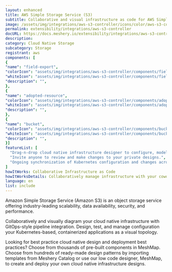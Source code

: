 ```yaml
---
layout: enhanced
title: AWS Simple Storage Service (S3)
subtitle: Collaborative and visual infrastructure as code for AWS Simple Storage Service (S3)
image: /assets/img/integrations/aws-s3-controller/icons/color/aws-s3-controller-color.svg
permalink: extensibility/integrations/aws-s3-controller
docURL: https://docs.meshery.io/extensibility/integrations/aws-s3-controller
description: 
category: Cloud Native Storage
subcategory: Storage
registrant: aws
components: [
{
"name": "field-export",
"colorIcon": "assets/img/integrations/aws-s3-controller/components/field-export/icons/color/field-export-color.svg",
"whiteIcon": "assets/img/integrations/aws-s3-controller/components/field-export/icons/white/field-export-white.svg",
"description": "",
},
{
"name": "adopted-resource",
"colorIcon": "assets/img/integrations/aws-s3-controller/components/adopted-resource/icons/color/adopted-resource-color.svg",
"whiteIcon": "assets/img/integrations/aws-s3-controller/components/adopted-resource/icons/white/adopted-resource-white.svg",
"description": "",
},
{
"name": "bucket",
"colorIcon": "assets/img/integrations/aws-s3-controller/components/bucket/icons/color/bucket-color.svg",
"whiteIcon": "assets/img/integrations/aws-s3-controller/components/bucket/icons/white/bucket-white.svg",
"description": "",
}]
featureList: [
  "Drag-n-drop cloud native infrastructure designer to configure, model, and deploy your workloads.",
  "Invite anyone to review and make changes to your private designs.",
  "Ongoing synchronization of Kubernetes configuration and changes across any number of clusters."
]
howItWorks: Collaborative Infrastructure as Code
howItWorksDetails: Collaboratively manage infrastructure with your coworkers synchronously sharing the same designs.
language: en
list: include
---
```

<p>
Amazon Simple Storage Service (Amazon S3) is an object storage service offering industry-leading scalability, data availability, security, and performance.
</p>
<p>
    Collaboratively and visually diagram your cloud native infrastructure with GitOps-style pipeline integration. Design, test, and manage configuration your Kubernetes-based, containerized applications as a visual topology.
</p>
<p>
    Looking for best practice cloud native design and deployment best practices? Choose from thousands of pre-built components in MeshMap. Choose from hundreds of ready-made design patterns by importing templates from Meshery Catalog or use our low code designer, MeshMap, to create and deploy your own cloud native infrastructure designs.
</p>

